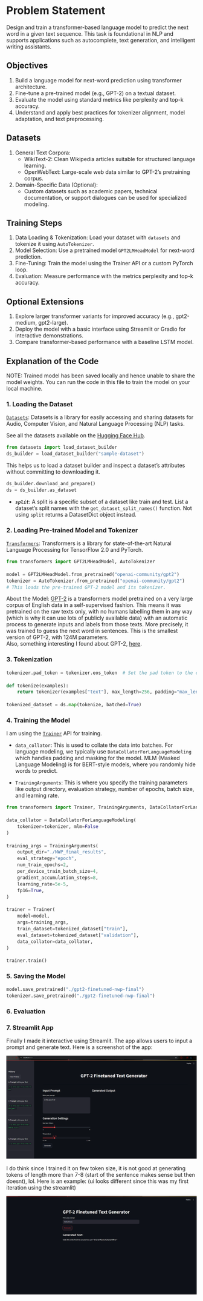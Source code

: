 # Problem Statement

Design and train a transformer-based language model to predict the next word in a given text sequence. This task is foundational in NLP and supports applications such as autocomplete, text generation, and intelligent writing assistants.

## Objectives

1. Build a language model for next-word prediction using transformer architecture.
2. Fine-tune a pre-trained model (e.g., GPT-2) on a textual dataset.
3. Evaluate the model using standard metrics like perplexity and top-k accuracy.
4. Understand and apply best practices for tokenizer alignment, model adaptation, and text preprocessing.

## Datasets

1. General Text Corpora:
   - WikiText-2: Clean Wikipedia articles suitable for structured language learning.
   - OpenWebText: Large-scale web data similar to GPT-2’s pretraining corpus.
2. Domain-Specific Data (Optional):
   - Custom datasets such as academic papers, technical documentation, or support dialogues can be used for specialized modeling.

## Training Steps

1. Data Loading & Tokenization: Load your dataset with `datasets` and tokenize it using `AutoTokenizer`.
2. Model Selection: Use a pretrained model `GPT2LMHeadModel` for next-word prediction.
3. Fine-Tuning: Train the model using the Trainer API or a custom PyTorch loop.
4. Evaluation: Measure performance with the metrics perplexity and top-k accuracy.

## Optional Extensions

1. Explore larger transformer variants for improved accuracy (e.g., gpt2-medium, gpt2-large).
2. Deploy the model with a basic interface using Streamlit or Gradio for interactive demonstrations.
3. Compare transformer-based performance with a baseline LSTM model.

## Explanation of the Code

NOTE: Trained model has been saved locally and hence unable to share the model weights. You can run the code in this file to train the model on your local machine.

### 1. Loading the Dataset

 [`Datasets`](https://huggingface.co/docs/datasets/en/index): Datasets is a library for easily accessing and sharing datasets for Audio, Computer Vision, and Natural Language Processing (NLP) tasks.

See all the datasets available on the [Hugging Face Hub](https://huggingface.co/datasets).

```python
from datasets import load_dataset_builder
ds_builder = load_dataset_builder("sample-dataset")
```

This helps us to load a dataset builder and inspect a dataset’s attributes without committing to downloading it.

```python
ds_builder.download_and_prepare()
ds = ds_builder.as_dataset
```

* ***`split`***:  A split is a specific subset of a dataset like train and test. List a dataset’s split names with the `get_dataset_split_names()` function. Not using `split` returns a DatasetDict object instead.


### 2. Loading Pre-trained Model and Tokenizer

[`Transformers`](https://huggingface.co/docs/transformers/index): Transformers is a library for state-of-the-art Natural Language Processing for TensorFlow 2.0 and PyTorch.

```python
from transformers import GPT2LMHeadModel, AutoTokenizer

model = GPT2LMHeadModel.from_pretrained("openai-community/gpt2")
tokenizer = AutoTokenizer.from_pretrained("openai-community/gpt2")
# This loads the pre-trained GPT-2 model and its tokenizer.
```

About the Model: [GPT-2](https://huggingface.co/openai-community/gpt2) is a transformers model pretrained on a very large corpus of English data in a self-supervised fashion. This means it was pretrained on the raw texts only, with no humans labelling them in any way (which is why it can use lots of publicly available data) with an automatic process to generate inputs and labels from those texts. More precisely, it was trained to guess the next word in sentences. This is the smallest version of GPT-2, with 124M parameters.<br>
Also, something interesting I found about GPT-2, [here](https://huggingface.co/openai-community/gpt2#limitations-and-bias).

### 3. Tokenization

```python
tokenizer.pad_token = tokenizer.eos_token  # Set the pad token to the end of sentence token

def tokenize(examples):
    return tokenizer(examples["text"], max_length=256, padding="max_length", truncation=True) # shorter lengths means smaller tensors and faster training, but also less context for the model to learn from.

tokenized_dataset = ds.map(tokenize, batched=True)
```

### 4. Training the Model

I am using the [`Trainer`](https://huggingface.co/docs/transformers/main_classes/trainer) API for training.

* `data_collator`: This is used to collate the data into batches. For language modeling, we typically use `DataCollatorForLanguageModeling` which handles padding and masking for the model. MLM (Masked Language Modeling) is for BERT-style models, where you randomly hide words to predict.

* `TrainingArguments`: This is where you specify the training parameters like output directory, evaluation strategy, number of epochs, batch size, and learning rate.

```python
from transformers import Trainer, TrainingArguments, DataCollatorForLanguageModeling

data_collator = DataCollatorForLanguageModeling(
    tokenizer=tokenizer, mlm=False
)

training_args = TrainingArguments(
    output_dir="./NWP_final_results",
    eval_strategy="epoch",
    num_train_epochs=2,
    per_device_train_batch_size=4,
    gradient_accumulation_steps=8,
    learning_rate=5e-5,
    fp16=True,
)

trainer = Trainer(
    model=model,
    args=training_args,
    train_dataset=tokenized_dataset["train"],
    eval_dataset=tokenized_dataset["validation"],
    data_collator=data_collator,
)

trainer.train()
```

### 5. Saving the Model

```python
model.save_pretrained("./gpt2-finetuned-nwp-final")
tokenizer.save_pretrained("./gpt2-finetuned-nwp-final")
```

### 6. Evaluation


### 7. Streamlit App

Finally I made it interactive using Streamlit. The app allows users to input a prompt and generate text. Here is a screenshot of the app:

![Streamlit App Screenshot](./images/image1.png)

I do think since I trained it on few token size, it is not good at generating tokens of length more than 7-8 (start of the sentence makes sense but then doesnt), lol. Here is an example: (ui looks different since this was my first iteration using the streamlit)

![Streamlit App Example](./images/image2.png)
